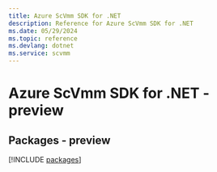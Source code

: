 ```yaml
---
title: Azure ScVmm SDK for .NET
description: Reference for Azure ScVmm SDK for .NET
ms.date: 05/29/2024
ms.topic: reference
ms.devlang: dotnet
ms.service: scvmm
---
```

# Azure ScVmm SDK for .NET - preview
## Packages - preview
[!INCLUDE [packages](scvmm-index.md)]